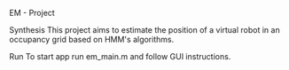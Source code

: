 EM - Project

Synthesis
This project aims to estimate the position of a virtual robot in an occupancy grid based on HMM's algorithms.

Run
To start app run em_main.m and follow GUI instructions.


